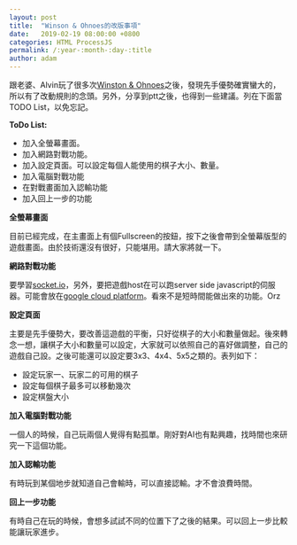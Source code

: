 ```yaml
---
layout: post
title:  "Winson & Ohnoes的改版事項"
date:   2019-02-19 08:00:00 +0800
categories: HTML ProcessJS
permalink: /:year-:month-:day-:title
author: adam
---
```

跟老婆、Alvin玩了很多次[Winston & Ohnoes][winston-and-ohnoes]之後，發現先手優勢確實蠻大的，所以有了改動規則的念頭。另外，分享到ptt之後，也得到一些建議。列在下面當TODO List，以免忘記。

**ToDo List:**
- 加入全螢幕畫面。
- 加入網路對戰功能。
- 加入設定頁面。可以設定每個人能使用的棋子大小、數量。
- 加入電腦對戰功能
- 在對戰畫面加入認輸功能
- 加入回上一步的功能

**全螢幕畫面**

目前已經完成，在主畫面上有個Fullscreen的按鈕，按下之後會帶到全螢幕版型的遊戲畫面。由於技術還沒有很好，只能堪用。請大家將就一下。

**網路對戰功能**

要學習[socket.io][socket.io]，另外，要把遊戲host在可以跑server side javascript的伺服器。可能會放在[google cloud platform][google-cloud-platform]。看來不是短時間能做出來的功能。Orz

**設定頁面**

主要是先手優勢大，要改善這遊戲的平衡，只好從棋子的大小和數量做起。後來轉念一想，讓棋子大小和數量可以設定，大家就可以依照自己的喜好做調整，自己的遊戲自己設。之後可能還可以設定要3x3、4x4、5x5之類的。表列如下：
- 設定玩家一、玩家二的可用的棋子
- 設定每個棋子最多可以移動幾次
- 設定棋盤大小

**加入電腦對戰功能**

一個人的時候，自己玩兩個人覺得有點孤單。剛好對AI也有點興趣，找時間也來研究一下這個功能。

**加入認輸功能**

有時玩到某個地步就知道自己會輸時，可以直接認輸。才不會浪費時間。

**回上一步功能**

有時自己在玩的時候，會想多試試不同的位置下了之後的結果。可以回上一步比較能讓玩家進步。

[winston-and-ohnoes]: https://shincar.github.io/games/WinstonNOhnoes.html
[socket.io]: https://socket.io/
[google-cloud-platform]: https://cloud.google.com
